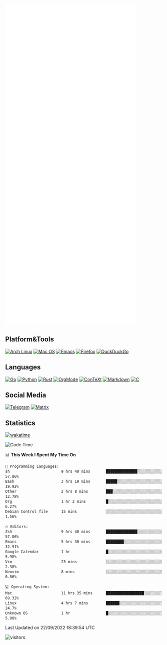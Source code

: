 ![Metrics](https://github.com/SteamedFish/SteamedFish/blob/master/github-metrics.svg)

## Platform&Tools

[![Arch Linux](https://img.shields.io/badge/ArchLinux-1793D1?logo=arch-linux&logoColor=fff&style=flat-square)](https://archlinux.org/)
[![Mac OS](https://img.shields.io/badge/MacOS-000000?style=flat-square&logo=macos&logoColor=F0F0F0)](https://www.apple.com/macos/)
[![Emacs](https://img.shields.io/badge/Emacs-%237F5AB6.svg?&style=flat-square&logo=gnu-emacs&logoColor=white)](https://www.gnu.org/software/emacs/)
[![Firefox](https://img.shields.io/badge/Firefox-FF7139?style=flat-square&logo=Firefox-Browser&logoColor=white)](https://firefox.com/)
[![DuckDuckGo](https://img.shields.io/badge/DuckDuckGo-DE5833?style=flat-square&logo=DuckDuckGo&logoColor=white)](https://duckduckgo.com/)

## Languages

[![Go](https://img.shields.io/badge/Golang-%2300ADD8.svg?style=flat-square&logo=go&logoColor=white)](https://golang.org/)
[![Python](https://img.shields.io/badge/Python-3670A0?style=flat-square&logo=python&logoColor=ffdd54)](https://www.python.org/)
[![Rust](https://img.shields.io/badge/Rust-%23000000.svg?style=flat-square&logo=rust&logoColor=white)](https://www.rust-lang.org/)
[![OrgMode](https://img.shields.io/badge/OrgMode-%23000000.svg?style=flat-square&logo=org&logoColor=white)](https://orgmode.org/)
[![ConTeXt](https://img.shields.io/badge/ConTeXt-%23008080.svg?style=flat-square&logo=latex&logoColor=white)](https://contextgarden.net/)
[![Markdown](https://img.shields.io/badge/MarkDown-%23000000.svg?style=flat-square&logo=markdown&logoColor=white)](https://daringfireball.net/projects/markdown/)
[![C](https://img.shields.io/badge/C-%2300599C.svg?style=flat-square&logo=c&logoColor=white)](https://www.iso.org/standard/74528.html)

## Social Media
[![Telegram](https://img.shields.io/badge/SteamedFish-2CA5E0?style=social&logo=telegram&logoColor=white)](https://t.me/SteamedFish)
[![Matrix](https://img.shields.io/badge/SteamedFish-2CA5E0?style=social&logo=matrix&logoColor=black)](https://matrix.to/#/@i:steamedfish.org)

## Statistics
[![wakatime](https://wakatime.com/badge/user/168280d6-fcf2-4b4f-ad3a-dc4612f35b38.svg)](https://wakatime.com/@168280d6-fcf2-4b4f-ad3a-dc4612f35b38)

<!--START_SECTION:waka-->
![Code Time](http://img.shields.io/badge/Code%20Time-2%2C019%20hrs%2020%20mins-blue)

📊 **This Week I Spent My Time On** 

```text
💬 Programming Languages: 
sh                       9 hrs 40 mins       ██████████████░░░░░░░░░░░   57.86% 
Bash                     3 hrs 19 mins       █████░░░░░░░░░░░░░░░░░░░░   19.92% 
Other                    2 hrs 8 mins        ███░░░░░░░░░░░░░░░░░░░░░░   12.78% 
Org                      1 hr 2 mins         █░░░░░░░░░░░░░░░░░░░░░░░░   6.27% 
Debian Control file      15 mins             ░░░░░░░░░░░░░░░░░░░░░░░░░   1.56%

🔥 Editors: 
Zsh                      9 hrs 40 mins       ██████████████░░░░░░░░░░░   57.86% 
Emacs                    5 hrs 30 mins       ████████░░░░░░░░░░░░░░░░░   32.91% 
Google Calendar          1 hr                █░░░░░░░░░░░░░░░░░░░░░░░░   5.98% 
Vim                      23 mins             ░░░░░░░░░░░░░░░░░░░░░░░░░   2.38% 
Neovim                   8 mins              ░░░░░░░░░░░░░░░░░░░░░░░░░   0.86%

💻 Operating System: 
Mac                      11 hrs 35 mins      █████████████████░░░░░░░░   69.32% 
Linux                    4 hrs 7 mins        ██████░░░░░░░░░░░░░░░░░░░   24.7% 
Unknown OS               1 hr                █░░░░░░░░░░░░░░░░░░░░░░░░   5.98%

```


 Last Updated on 22/09/2022 18:39:54 UTC
<!--END_SECTION:waka-->

![visitors](https://visitor-badge.laobi.icu/badge?page_id=SteamedFish.SteamedFish)

